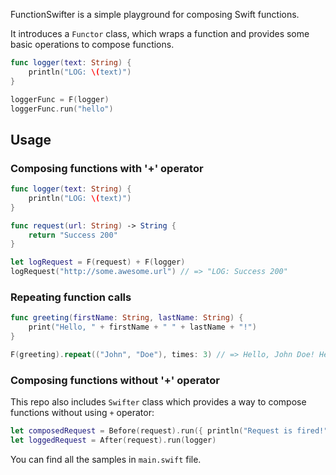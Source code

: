 FunctionSwifter is a simple playground for composing Swift functions.

It introduces a ```Functor``` class, which wraps a function and provides some basic operations to compose functions.

```swift
func logger(text: String) {
    println("LOG: \(text)")
}

loggerFunc = F(logger)
loggerFunc.run("hello")
```

## Usage
### Composing functions with '+' operator

```swift
func logger(text: String) {
    println("LOG: \(text)")
}

func request(url: String) -> String {
    return "Success 200"
}

let logRequest = F(request) + F(logger)
logRequest("http://some.awesome.url") // => "LOG: Success 200"
```

### Repeating function calls

```swift
func greeting(firstName: String, lastName: String) {
    print("Hello, " + firstName + " " + lastName + "!")
}

F(greeting).repeat(("John", "Doe"), times: 3) // => Hello, John Doe! Hello, John Doe! Hello, John Doe!
```
### Composing functions without '+' operator
This repo also includes ```Swifter``` class which provides a way to compose functions without using ```+``` operator:

```swift
let composedRequest = Before(request).run({ println("Request is fired!") })
let loggedRequest = After(request).run(logger)
```

You can find all the samples in ```main.swift``` file.


